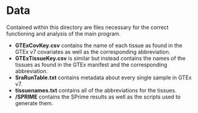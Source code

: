 # Data
Contained within this directory are files necessary for the correct functioning and analysis of the main program.

* **GTExCovKey.csv** contains the name of each tissue as found in the GTEx v7 covariates as well as the corresponding abbreviation.
* **GTExTissueKey.csv** is similar but instead contains the names of the tissues as found in the GTEx manifest and the corresponding abbreviation.
* **SraRunTable.txt** contains metadata about every single sample in GTEx v7.
* **tissuenames.txt** contains all of the abbreviations for the tissues.
* **/SPRIME** contains the SPrime results as well as the scripts used to generate them.
